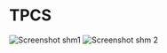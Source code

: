 # TPCS
![Screenshot shm1](https://user-images.githubusercontent.com/45655649/83904100-f4473980-a767-11ea-889f-92ccb230eb1a.png)
![Screenshot shm 2](https://user-images.githubusercontent.com/45655649/83904111-f7dac080-a767-11ea-9663-5bf5fc6ffc2b.png)
